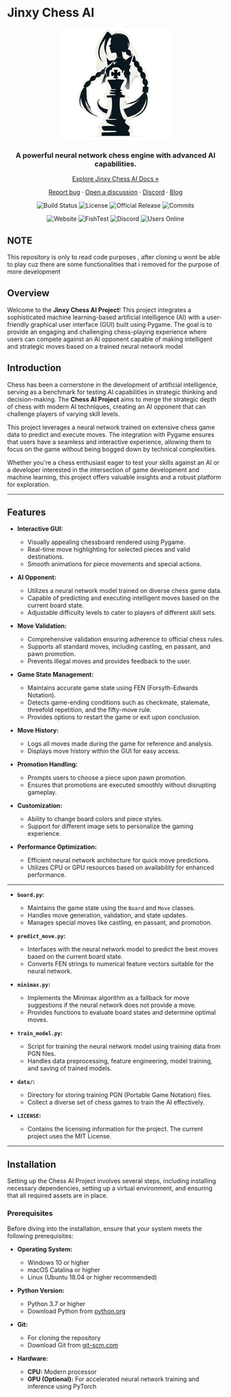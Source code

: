 # Jinxy Chess AI

<div align="center">
  <img src="1stVersion/images/logo.png" alt="Chess AI Logo" width="260" height="260" />
  <h3>A powerful neural network chess engine with advanced AI capabilities.</h3>
  <p><a href="#">Explore Jinxy Chess AI Docs »</a></p>

  <p>
    <a href="#">Report bug</a> ·
    <a href="#">Open a discussion</a> ·
    <a href="#">Discord</a> ·
    <a href="#">Blog</a>
  </p>

  <p>
    <img src="https://img.shields.io/badge/Jinxy%20AI-Passing-brightgreen" alt="Build Status"/>
    <img src="https://img.shields.io/badge/License-MIT-green" alt="License"/>
    <img src="https://img.shields.io/badge/Official%20Release-v1.0-blue" alt="Official Release"/>
    <img src="https://img.shields.io/badge/Commits-80%2B-blue" alt="Commits"/>
  </p>

  <p>
    <img src="https://img.shields.io/badge/Website-Offline-red" alt="Website"/>
    <img src="https://img.shields.io/badge/FishTest-Offline-red" alt="FishTest"/>
    <img src="https://img.shields.io/badge/Discord-Join-blue" alt="Discord"/>
    <img src="https://img.shields.io/badge/Stars-70%2B-gold" alt="Users Online"/>
  </p>
</div>


## NOTE
This repository is only to read code purposes , after cloning u wont be able to play cuz there are some functionalities that i removed for the purpose of more development


## Overview
Welcome to the **Jinxy Chess AI Project**! This project integrates a sophisticated machine learning-based artificial intelligence (AI) with a user-friendly graphical user interface (GUI) built using Pygame. The goal is to provide an engaging and challenging chess-playing experience where users can compete against an AI opponent capable of making intelligent and strategic moves based on a trained neural network model 

## Introduction

Chess has been a cornerstone in the development of artificial intelligence, serving as a benchmark for testing AI capabilities in strategic thinking and decision-making. The **Chess AI Project** aims to merge the strategic depth of chess with modern AI techniques, creating an AI opponent that can challenge players of varying skill levels.

This project leverages a neural network trained on extensive chess game data to predict and execute moves. The integration with Pygame ensures that users have a seamless and interactive experience, allowing them to focus on the game without being bogged down by technical complexities.

Whether you're a chess enthusiast eager to test your skills against an AI or a developer interested in the intersection of game development and machine learning, this project offers valuable insights and a robust platform for exploration.

---

## Features

- **Interactive GUI:**
  - Visually appealing chessboard rendered using Pygame.
  - Real-time move highlighting for selected pieces and valid destinations.
  - Smooth animations for piece movements and special actions.

- **AI Opponent:**
  - Utilizes a neural network model trained on diverse chess game data.
  - Capable of predicting and executing intelligent moves based on the current board state.
  - Adjustable difficulty levels to cater to players of different skill sets.

- **Move Validation:**
  - Comprehensive validation ensuring adherence to official chess rules.
  - Supports all standard moves, including castling, en passant, and pawn promotion.
  - Prevents illegal moves and provides feedback to the user.

- **Game State Management:**
  - Maintains accurate game state using FEN (Forsyth-Edwards Notation).
  - Detects game-ending conditions such as checkmate, stalemate, threefold repetition, and the fifty-move rule.
  - Provides options to restart the game or exit upon conclusion.

- **Move History:**
  - Logs all moves made during the game for reference and analysis.
  - Displays move history within the GUI for easy access.

- **Promotion Handling:**
  - Prompts users to choose a piece upon pawn promotion.
  - Ensures that promotions are executed smoothly without disrupting gameplay.

- **Customization:**
  - Ability to change board colors and piece styles.
  - Support for different image sets to personalize the gaming experience.

- **Performance Optimization:**
  - Efficient neural network architecture for quick move predictions.
  - Utilizes CPU or GPU resources based on availability for enhanced performance.

---


- **`board.py`:**
  - Maintains the game state using the `Board` and `Move` classes.
  - Handles move generation, validation, and state updates.
  - Manages special moves like castling, en passant, and promotion.
  
- **`predict_move.py`:**
  - Interfaces with the neural network model to predict the best moves based on the current board state.
  - Converts FEN strings to numerical feature vectors suitable for the neural network.
  

- **`minimax.py`:**
  - Implements the Minimax algorithm as a fallback for move suggestions if the neural network does not provide a move.
  - Provides functions to evaluate board states and determine optimal moves.
  
- **`train_model.py`:**
  - Script for training the neural network model using training data from PGN files.
  - Handles data preprocessing, feature engineering, model training, and saving of trained models.
  
- **`data/`:**
  - Directory for storing training PGN (Portable Game Notation) files.
  - Collect a diverse set of chess games to train the AI effectively.

- **`LICENSE`:**
  - Contains the licensing information for the project. The current project uses the MIT License.

---

## Installation

Setting up the Chess AI Project involves several steps, including installing necessary dependencies, setting up a virtual environment, and ensuring that all required assets are in place.

### Prerequisites

Before diving into the installation, ensure that your system meets the following prerequisites:

- **Operating System:**
  - Windows 10 or higher
  - macOS Catalina or higher
  - Linux (Ubuntu 18.04 or higher recommended)
  
- **Python Version:**
  - Python 3.7 or higher
  - Download Python from [python.org](https://www.python.org/downloads/)

- **Git:**
  - For cloning the repository
  - Download Git from [git-scm.com](https://git-scm.com/downloads)

- **Hardware:**
  - **CPU:** Modern processor
  - **GPU (Optional):** For accelerated neural network training and inference using PyTorch


